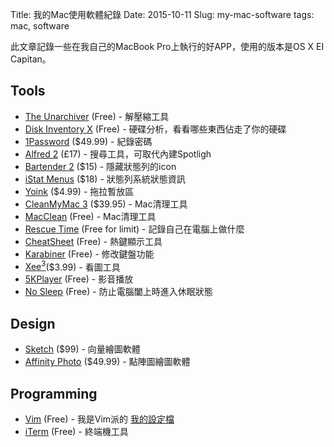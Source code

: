 Title: 我的Mac使用軟體紀錄
Date: 2015-10-11
Slug: my-mac-software
tags: mac, software

此文章記錄一些在我自己的MacBook Pro上執行的好APP，使用的版本是OS X EI Capitan。

<!-- PELICAN_END_SUMMARY -->

## Tools

* [The Unarchiver](https://itunes.apple.com/us/app/the-unarchiver/id425424353?mt=12) (Free) - 解壓縮工具
* [Disk Inventory X](http://www.derlien.com) (Free) - 硬碟分析，看看哪些東西佔走了你的硬碟
* [1Password](https://agilebits.com/onepassword) ($49.99) - 紀錄密碼
* [Alfred 2](https://www.alfredapp.com) (£17) - 搜尋工具，可取代內建Spotligh
* [Bartender 2](http://www.macbartender.com) ($15) - 隱藏狀態列的icon
* [iStat Menus](https://bjango.com/mac/istatmenus/) ($18) - 狀態列系統狀態資訊
* [Yoink](http://eternalstorms.at/yoink/Yoink_-_Draggings_a_drag_no_more/Yoink_-_Simplify_drag_and_drop_on_your_Mac.html) ($4.99) - 拖拉暫放區
* [CleanMyMac 3](http://macpaw.com/cleanmymac) ($39.95) - Mac清理工具
* [MacClean](http://www.imobie.com/macclean/) (Free) - Mac清理工具
* [Rescue Time](https://www.rescuetime.com) (Free for limit) - 記錄自己在電腦上做什麼
* [CheatSheet](http://www.mediaatelier.com/CheatSheet/) (Free) - 熱鍵顯示工具
* [Karabiner](https://pqrs.org/osx/karabiner/) (Free) - 修改鍵盤功能
* [Xee<sup>3</sup>](http://xee.c3.cx)($3.99) - 看圖工具
* [5KPlayer](http://www.5kplayer.com) (Free) - 影音播放
* [No Sleep](http://www.macupdate.com/app/mac/37991/nosleep) (Free) - 防止電腦闔上時進入休眠狀態


## Design

* [Sketch](http://www.sketchapp.com) ($99) - 向量繪圖軟體
* [Affinity Photo](https://affinity.serif.com/en-gb/photo/) ($49.99) - 點陣圖繪圖軟體

## Programming

* [Vim](http://www.vim.org) (Free) - 我是Vim派的 [我的設定檔](https://github.com/mics8128/vimrc)
* [iTerm](https://iterm2.com) (Free) - 終端機工具


